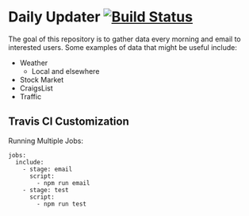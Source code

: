 # Daily Updater [![Build Status](https://travis-ci.com/alexkaufman06/dailyUpdater.svg?branch=master)](https://travis-ci.com/alexkaufman06/dailyUpdater)

The goal of this repository is to gather data every morning and email to interested users. Some examples of data that might be useful include:

* Weather
  * Local and elsewhere
* Stock Market
* CraigsList
* Traffic

## Travis CI Customization

Running Multiple Jobs:
```
jobs:
  include:
    - stage: email
      script: 
        - npm run email
    - stage: test
      script: 
        - npm run test
```